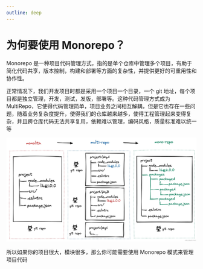 ```yaml
---
outline: deep
---
```


# 为何要使用 Monorepo？

Monorepo 是一种项目代码管理方式，指的是单个仓库中管理多个项目，有助于简化代码共享，版本控制，构建和部署等方面的复杂性，并提供更好的可重用性和协作性。

正常情况下，我们开发项目时都是采用一个项目一个目录，一个 git 地址，每个项目都是独立管理，开发，测试，发版，部署等。这种代码管理方式成为 MultiRepo，它使得代码管理简单，项目业务之间相互解耦，但是它也存在一些问题，随着业务复杂度提升，使得我们的仓库越来越多，使得工程管理起来变得复杂，并且跨仓库代码无法共享复用，依赖难以管理，编码风格，质量标准难以统一等

![alt text](./Monorepo/image.png)

所以如果你的项目很大，模块很多，那么你可能需要使用 Monorepo 模式来管理项目代码
